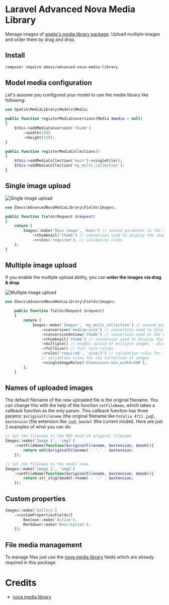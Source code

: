 # Laravel Advanced Nova Media Library

Manage images of [spatie's media library package](https://github.com/spatie/laravel-medialibrary). Upload multiple
images and order them by drag and drop.

## Install
```bash
composer require ebess/advanced-nova-media-library
```

## Model media configuration

Let's assume you configured your model to use the media library like following:
```php
use Spatie\MediaLibrary\Models\Media;

public function registerMediaConversions(Media $media = null)
{
    $this->addMediaConversion('thumb')
        ->width(130)
        ->height(130);
}

public function registerMediaCollections()
{
    $this->addMediaCollection('main')->singleFile();
    $this->addMediaCollection('my_multi_collection');
}
```

## Single image upload

![Single image upload](docs/single-image.png)

```php
use Ebess\AdvancedNovaMediaLibrary\Fields\Images;

public function fields(Request $request)
{
    return [
        Images::make('Main image', 'main') // second parameter is the media collection name
            ->thumbnail('thumb') // conversion used to display the image
            ->rules('required'), // validation rules
    ];
}
```

## Multiple image upload

If you enable the multiple upload ability, you can **order the images via drag & drop**.

![Multiple image upload](docs/multiple-images.png)

```php
use Ebess\AdvancedNovaMediaLibrary\Fields\Images;

    public function fields(Request $request)
    {
        return [
            Images::make('Images', 'my_multi_collection') // second parameter is the media collection name
                ->conversion('medium-size') // conversion used to display the "original" image
                ->conversionOnView('thumb') // conversion used on the model's view
                ->thumbnail('thumb') // conversion used to display the image on the model's index page
                ->multiple() // enable upload of multiple images - also ordering
                ->fullSize() // full size column
                ->rules('required', 'size:3') // validation rules for the collection of images
                // validation rules for the collection of images
                ->singleImageRules('dimensions:min_width=100'),
        ];
    }
```

## Names of uploaded images

The default filename of the new uploaded file is the original filename. You can change this with the help of the function `setFileName`, which takes a callback function as the only param. This callback function has three params: `$originalFilename` (the original filename like `Fotolia 4711.jpg`), `$extension` (file extension like `jpg`), `$model` (the current model). Here are just 2 examples of what you can do:

```php
// Set the filename to the MD5 Hash of original filename
Images::make('Image 1', 'img1')
    ->setFileName(function($originalFilename, $extension, $model){
        return md5($originalFilename) . '.' . $extension;
    });

// Set the filename to the model name
Images::make('Image 2', 'img2')
    ->setFileName(function($originalFilename, $extension, $model){
        return str_slug($model->name) . '.' . $extension;
    });
```

## Custom properties

```php
Images::make('Gallery')
    ->customPropertiesFields([
        Boolean::make('Active'),
        Markdown::make('Description'),
    ]);
```

## File media management

To manage files just use the [nova media library](https://github.com/jameslkingsley/nova-media-library) fields which
are already required in this package.

# Credits

* [nova media library](https://github.com/jameslkingsley/nova-media-library)
